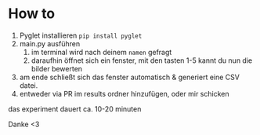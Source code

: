 # How to
1. Pyglet installieren ```pip install pyglet```
2. main.py ausführen
   1. im terminal wird nach deinem `namen` gefragt
   2. daraufhin öffnet sich ein fenster, mit den tasten 1-5 kannt du nun die bilder bewerten
3. am ende schließt sich das fenster automatisch & generiert eine CSV datei.
4. entweder via PR im results ordner hinzufügen, oder mir schicken

das experiment dauert ca. 10-20 minuten

Danke <3